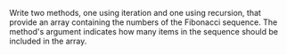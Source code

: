 Write two methods, one using iteration and one using recursion, that provide an array containing the numbers of the Fibonacci sequence. The method's argument indicates how many items in the sequence should be included in the array.